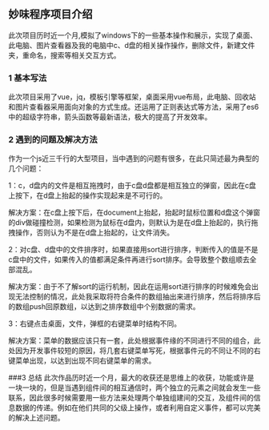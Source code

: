 ## 妙味程序项目介绍
  此次项目历时近一个月,模拟了windows下的一些基本操作和展示，实现了桌面、此电脑、图片查看器及我的电脑中c、d盘的相关操作操作，删除文件，新建文件夹，重命名，搜索等相关交互方式。

### 1 基本写法
  此次项目采用了vue，jq，模板引擎等框架，桌面采用vue布局，此电脑、回收站和图片查看器采用面向对象的方式生成。还运用了正则表达式等方法，采用了es6中的超级字符串，箭头函数等最新语法，极大的提高了开发效率。

### 2 遇到的问题及解决方法
  作为一个js近三千行的大型项目，当中遇到的问题有很多，在此只简述最为典型的几个问题：
  
  1：c，d盘内的文件是相互拖拽时，由于c盘d盘都是相互独立的弹窗，因此在c盘上按下，在d盘上抬起的操作实现起来是不可行的。
  
  解决方案：在c盘上按下后，在document上抬起，抬起时鼠标位置和d盘这个弹窗的div做碰撞检测，如果检测为鼠标在d盘内，则默认为是在d盘上抬起的，执行拖拽操作，否则认为不是在d盘上抬起的，让文件消失。
  
  2：对c盘、d盘中的文件排序时，如果直接用sort进行排序，判断传入的值是不是c盘中的文件，如果传入的值都满足条件再进行sort排序。会导致整个数组顺去全部混乱。
  
  解决方案：由于不了解sort的运行机制，因此在运用sort进行排序的时候难免会出现无法控制的情况，此处我采取将符合条件的数组抽出来进行排序，然后将排序后的数组push回原数组，以达到之排序数组中个别数据的需求。
  
  3：右键点击桌面，文件，弹框的右键菜单时结构不同。
  
  解决方案：菜单的数据应该只有一套，此处根据事件缘的不同进行不同的组合，此处因为开发事件较短的原因，将几套右键菜单写死，根据事件元的不同让不同的右键菜单出现，以达到出现不同右键菜单的需求。

###3 总结
  此次作品历时近一个月，最大的收获还是思维上的收获，功能或许是一块一块的，但是当遇到组件间的相互通信时，两个独立的元素之间就会发生一些联系，因此很多时候需要用一些方法来处理两个单独组建间的交互，及组件间的信息数据的传递。例如在他们共同的父级上操作，或者利用自定义事件，都可以完美的解决上述问题。
